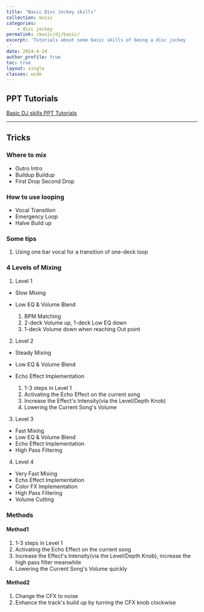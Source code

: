 ```yaml
---
title: "Basic Disc Jockey skills"
collection: music
categories:
    - disc jockey
permalink: /music/dj/basic/
excerpt: 'Tutorials about some basic skills of being a disc jockey
.'
date: 2024-4-24
author_profile: true
toc: true
layout: single
classes: wide
---
```


## PPT Tutorials
[Basic DJ skills PPT Tutorials](/assets/pdf/DJ_tutorial.pdf)

----------
## Tricks
### Where to mix
* Outro Intro
* Buildup Buildup
* First Drop Second Drop
### How to use looping 
* Vocal Transition
* Emergency Loop
* Halve Build up

### Some tips
1. Using one bar vocal for a transition of one-deck loop 

### 4 Levels of Mixing

1. Level 1
* Slow Mixing
* Low EQ & Volume Blend

    1. BPM Matching
    2. 2-deck Volume up, 1-deck Low EQ down
    3. 1-deck Volume down when reaching Out point

2. Level 2
* Steady Mixing
* Low EQ & Volume Blend
* Echo Effect Implementation

    1. 1-3 steps in Level 1
    2. Activating the Echo Effect on the current song
    3. Increase the Effect's Intensity(via the Level/Depth Knob)
    4. Lowering the Current Song's Volume

3. Level 3
* Fast Mixing
* Low EQ & Volume Blend
* Echo Effect Implementation
* High Pass Filtering

4. Level 4 
* Very Fast Mixing 
* Echo Effect Implementation
* Color FX Implementation 
* High Pass Filtering
* Volume Cutting


### Methods

#### Method1

1. 1-3 steps in Level 1
2. Activating the Echo Effect on the current song
3. Increase the Effect's Intensity(via the Level/Depth Knob), increase the high pass filter meanwhile
4. Lowering the Current Song's Volume quickly

#### Method2

1. Change the CFX to noise
2. Enhance the track's build up by turning the CFX knob clockwise


